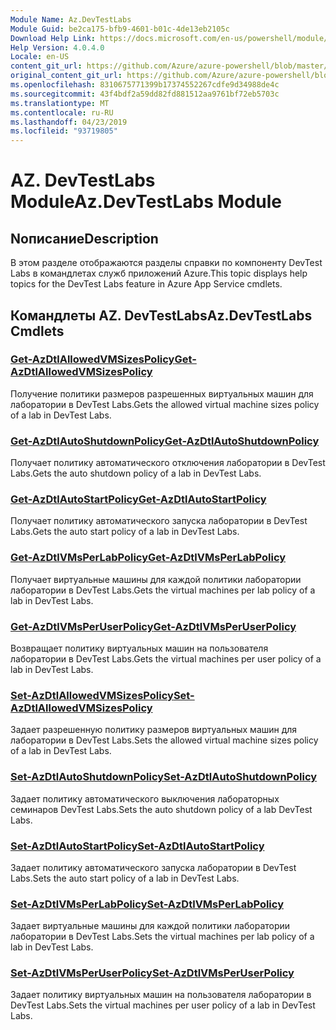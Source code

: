 ```yaml
---
Module Name: Az.DevTestLabs
Module Guid: be2ca175-bfb9-4601-b01c-4de13eb2105c
Download Help Link: https://docs.microsoft.com/en-us/powershell/module/az.devtestlabs
Help Version: 4.0.4.0
Locale: en-US
content_git_url: https://github.com/Azure/azure-powershell/blob/master/src/DevTestLabs/DevTestLabs/help/Az.DevTestLabs.md
original_content_git_url: https://github.com/Azure/azure-powershell/blob/master/src/DevTestLabs/DevTestLabs/help/Az.DevTestLabs.md
ms.openlocfilehash: 8310675771399b17374552267cdfe9d34988de4c
ms.sourcegitcommit: 43f4bdf2a59dd82fd881512aa9761bf72eb5703c
ms.translationtype: MT
ms.contentlocale: ru-RU
ms.lasthandoff: 04/23/2019
ms.locfileid: "93719805"
---
```

# <span data-ttu-id="967ce-101">AZ. DevTestLabs Module</span><span class="sxs-lookup"><span data-stu-id="967ce-101">Az.DevTestLabs Module</span></span>
## <span data-ttu-id="967ce-102">Nописание</span><span class="sxs-lookup"><span data-stu-id="967ce-102">Description</span></span>
<span data-ttu-id="967ce-103">В этом разделе отображаются разделы справки по компоненту DevTest Labs в командлетах служб приложений Azure.</span><span class="sxs-lookup"><span data-stu-id="967ce-103">This topic displays help topics for the DevTest Labs feature in Azure App Service cmdlets.</span></span>

## <span data-ttu-id="967ce-104">Командлеты AZ. DevTestLabs</span><span class="sxs-lookup"><span data-stu-id="967ce-104">Az.DevTestLabs Cmdlets</span></span>
### [<span data-ttu-id="967ce-105">Get-AzDtlAllowedVMSizesPolicy</span><span class="sxs-lookup"><span data-stu-id="967ce-105">Get-AzDtlAllowedVMSizesPolicy</span></span>](Get-AzDtlAllowedVMSizesPolicy.md)
<span data-ttu-id="967ce-106">Получение политики размеров разрешенных виртуальных машин для лаборатории в DevTest Labs.</span><span class="sxs-lookup"><span data-stu-id="967ce-106">Gets the allowed virtual machine sizes policy of a lab in DevTest Labs.</span></span>

### [<span data-ttu-id="967ce-107">Get-AzDtlAutoShutdownPolicy</span><span class="sxs-lookup"><span data-stu-id="967ce-107">Get-AzDtlAutoShutdownPolicy</span></span>](Get-AzDtlAutoShutdownPolicy.md)
<span data-ttu-id="967ce-108">Получает политику автоматического отключения лаборатории в DevTest Labs.</span><span class="sxs-lookup"><span data-stu-id="967ce-108">Gets the auto shutdown policy of a lab in DevTest Labs.</span></span>

### [<span data-ttu-id="967ce-109">Get-AzDtlAutoStartPolicy</span><span class="sxs-lookup"><span data-stu-id="967ce-109">Get-AzDtlAutoStartPolicy</span></span>](Get-AzDtlAutoStartPolicy.md)
<span data-ttu-id="967ce-110">Получает политику автоматического запуска лаборатории в DevTest Labs.</span><span class="sxs-lookup"><span data-stu-id="967ce-110">Gets the auto start policy of a lab in DevTest Labs.</span></span>

### [<span data-ttu-id="967ce-111">Get-AzDtlVMsPerLabPolicy</span><span class="sxs-lookup"><span data-stu-id="967ce-111">Get-AzDtlVMsPerLabPolicy</span></span>](Get-AzDtlVMsPerLabPolicy.md)
<span data-ttu-id="967ce-112">Получает виртуальные машины для каждой политики лаборатории лаборатории в DevTest Labs.</span><span class="sxs-lookup"><span data-stu-id="967ce-112">Gets the virtual machines per lab policy of a lab in DevTest Labs.</span></span>

### [<span data-ttu-id="967ce-113">Get-AzDtlVMsPerUserPolicy</span><span class="sxs-lookup"><span data-stu-id="967ce-113">Get-AzDtlVMsPerUserPolicy</span></span>](Get-AzDtlVMsPerUserPolicy.md)
<span data-ttu-id="967ce-114">Возвращает политику виртуальных машин на пользователя лаборатории в DevTest Labs.</span><span class="sxs-lookup"><span data-stu-id="967ce-114">Gets the virtual machines per user policy of a lab in DevTest Labs.</span></span>

### [<span data-ttu-id="967ce-115">Set-AzDtlAllowedVMSizesPolicy</span><span class="sxs-lookup"><span data-stu-id="967ce-115">Set-AzDtlAllowedVMSizesPolicy</span></span>](Set-AzDtlAllowedVMSizesPolicy.md)
<span data-ttu-id="967ce-116">Задает разрешенную политику размеров виртуальных машин для лаборатории в DevTest Labs.</span><span class="sxs-lookup"><span data-stu-id="967ce-116">Sets the allowed virtual machine sizes policy of a lab in DevTest Labs.</span></span>

### [<span data-ttu-id="967ce-117">Set-AzDtlAutoShutdownPolicy</span><span class="sxs-lookup"><span data-stu-id="967ce-117">Set-AzDtlAutoShutdownPolicy</span></span>](Set-AzDtlAutoShutdownPolicy.md)
<span data-ttu-id="967ce-118">Задает политику автоматического выключения лабораторных семинаров DevTest Labs.</span><span class="sxs-lookup"><span data-stu-id="967ce-118">Sets the auto shutdown policy of a lab DevTest Labs.</span></span>

### [<span data-ttu-id="967ce-119">Set-AzDtlAutoStartPolicy</span><span class="sxs-lookup"><span data-stu-id="967ce-119">Set-AzDtlAutoStartPolicy</span></span>](Set-AzDtlAutoStartPolicy.md)
<span data-ttu-id="967ce-120">Задает политику автоматического запуска лаборатории в DevTest Labs.</span><span class="sxs-lookup"><span data-stu-id="967ce-120">Sets the auto start policy of a lab in DevTest Labs.</span></span>

### [<span data-ttu-id="967ce-121">Set-AzDtlVMsPerLabPolicy</span><span class="sxs-lookup"><span data-stu-id="967ce-121">Set-AzDtlVMsPerLabPolicy</span></span>](Set-AzDtlVMsPerLabPolicy.md)
<span data-ttu-id="967ce-122">Задает виртуальные машины для каждой политики лаборатории лаборатории в DevTest Labs.</span><span class="sxs-lookup"><span data-stu-id="967ce-122">Sets the virtual machines per lab policy of a lab in DevTest Labs.</span></span>

### [<span data-ttu-id="967ce-123">Set-AzDtlVMsPerUserPolicy</span><span class="sxs-lookup"><span data-stu-id="967ce-123">Set-AzDtlVMsPerUserPolicy</span></span>](Set-AzDtlVMsPerUserPolicy.md)
<span data-ttu-id="967ce-124">Задает политику виртуальных машин на пользователя лаборатории в DevTest Labs.</span><span class="sxs-lookup"><span data-stu-id="967ce-124">Sets the virtual machines per user policy of a lab in DevTest Labs.</span></span>

